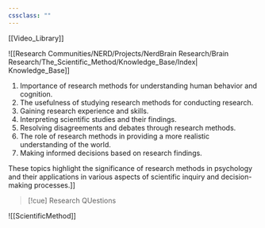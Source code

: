 ```yaml
---
cssclass: ""
---
```

[[Video_Library]]


![[Research Communities/NERD/Projects/NerdBrain Research/Brain Research/The_Scientific_Method/Knowledge_Base/Index| Knowledge_Base]]


1. Importance of research methods for understanding human behavior and cognition.
2. The usefulness of studying research methods for conducting research.
3. Gaining research experience and skills.
4. Interpreting scientific studies and their findings.
5. Resolving disagreements and debates through research methods.
6. The role of research methods in providing a more realistic understanding of the world.
7. Making informed decisions based on research findings.

These topics highlight the significance of research methods in psychology and their applications in various aspects of scientific inquiry and decision-making processes.]]

>[!cue] Research QUestions

![[ScientificMethod]]